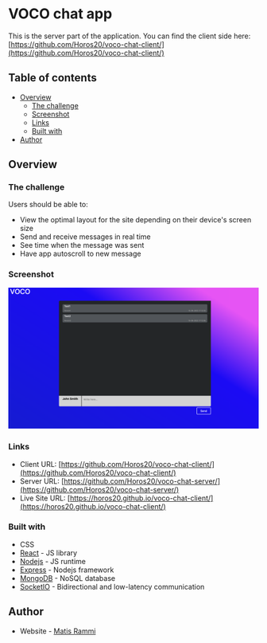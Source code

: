 # VOCO chat app

This is the server part of the application. You can find the client side here: [https://github.com/Horos20/voco-chat-client/](https://github.com/Horos20/voco-chat-client/)

## Table of contents

- [Overview](#overview)
  - [The challenge](#the-challenge)
  - [Screenshot](#screenshot)
  - [Links](#links)
  - [Built with](#built-with)
- [Author](#author)


## Overview

### The challenge

Users should be able to:

- View the optimal layout for the site depending on their device's screen size
- Send and receive messages in real time
- See time when the message was sent
- Have app autoscroll to new message

### Screenshot

![](./screenshot.png)

### Links

- Client URL: [https://github.com/Horos20/voco-chat-client/](https://github.com/Horos20/voco-chat-client/)
- Server URL: [https://github.com/Horos20/voco-chat-server/](https://github.com/Horos20/voco-chat-server/)
- Live Site URL: [https://horos20.github.io/voco-chat-client/](https://horos20.github.io/voco-chat-client/)

### Built with

- CSS
- [React](https://reactjs.org/) - JS library
- [Nodejs](https://nodejs.org/en/) - JS runtime 
- [Express](https://expressjs.com/) - Nodejs framework
- [MongoDB](https://www.mongodb.com/) - NoSQL database
- [SocketIO](https://socket.io/) - Bidirectional and low-latency communication


## Author

- Website - [Matis Rammi](https://matisrammi.com/)